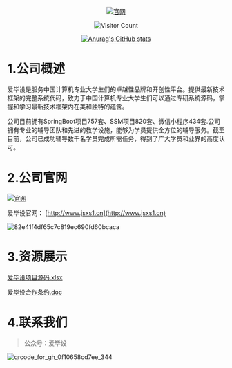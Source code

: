 
<div id="title" align=center>



[![官网](https://img.shields.io/badge/%E5%AE%98%E7%BD%91-%E7%88%B1%E6%AF%95%E8%AE%BE%E5%AE%98%E7%BD%91-yello)](http://jsxs1.cn)

![Visitor Count](https://profile-counter.glitch.me/hjsdjko/count.svg)

[github-sub-title:img]: https://readme-typing-svg.herokuapp.com?font=Segoe+Script&center=true&lines=hjsdjko

[![Anurag's GitHub stats](https://github-readme-stats.vercel.app/api?username=hjsdjko&show_icons=true&theme=tokyonight)](https://b23.tv/iEJTnPp)

</div>





#  1.公司概述

爱毕设是服务中国计算机专业大学生们的卓越性品牌和开创性平台。提供最新技术框架的完整系统代码，致力于中国计算机专业大学生们可以通过专研系统源码，掌握和学习最新技术框架内在美和独特的蕴含。

公司目前拥有SpringBoot项目757套、SSM项目820套、微信小程序434套.公司拥有专业的辅导团队和先进的教学设施，能够为学员提供全方位的辅导服务。截至目前，公司已成功辅导数千名学员完成所需任务，得到了广大学员和业界的高度认可。

# 2.公司官网

[![官网](https://img.shields.io/badge/%E5%AE%98%E7%BD%91-%E7%88%B1%E6%AF%95%E8%AE%BE%E5%AE%98%E7%BD%91-yello)](http://jsxs1.cn)

爱毕设官网： [http://www.jsxs1.cn](http://www.jsxs1.cn)

![82e41f4df65c7c819ec690fd60bcaca](https://github.com/user-attachments/assets/e035d080-b35d-4137-8967-88d1b58ecaad)


# 3.资源展示

[爱毕设项目源码.xlsx](https://github.com/hjsdjko/hjsdjko/blob/main/-%20%E9%A1%B9%E7%9B%AE%E6%BA%90%E7%A0%81-VX%EF%BC%9Aaibishei%20.xlsx)

[爱毕设合作条约.doc](https://github.com/hjsdjko/hjsdjko/blob/main/%E3%80%8A%E7%88%B1%E6%AF%95%E8%AE%BE%E3%80%8B%E5%90%88%E4%BD%9C%E6%9D%A1%E7%BA%A6.doc)


# 4.联系我们



> 公众号：爱毕设

![qrcode_for_gh_0f10658cd7ee_344](https://github.com/hjsdjko/hjsdjko/assets/120558513/bc017141-7d0c-46c6-a013-62ef6720e606)








